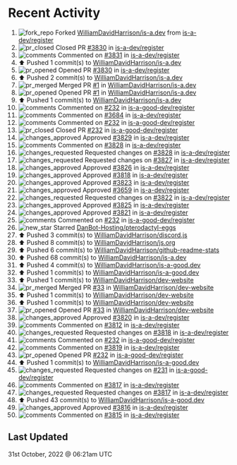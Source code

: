 # Recent Activity

<!--RECENT_ACTIVITY:start-->
1. ![fork_repo](https://cdn.jsdelivr.net/gh/Readme-Workflows/Readme-Icons@main/icons/octicons/ForkedRepository.svg) Forked [WilliamDavidHarrison/is-a.dev](https://github.com/WilliamDavidHarrison/is-a.dev) from [is-a-dev/register](https://github.com/is-a-dev/register)
2. ![pr_closed](https://cdn.jsdelivr.net/gh/Readme-Workflows/Readme-Icons@main/icons/octicons/PullRequestClosed.svg) Closed PR [#3830](https://github.com/is-a-dev/register/pull/3830) in [is-a-dev/register](https://github.com/is-a-dev/register)
3. ![comments](https://cdn.jsdelivr.net/gh/Readme-Workflows/Readme-Icons@main/icons/octicons/Comment.svg) Commented on [#3831](https://github.com/is-a-dev/register/pull/3831#issuecomment-1296542045) in [is-a-dev/register](https://github.com/is-a-dev/register)
4. ⬆️ Pushed 1 commit(s) to [WilliamDavidHarrison/is-a.dev](https://github.com/WilliamDavidHarrison/is-a.dev)
5. ![pr_opened](https://cdn.jsdelivr.net/gh/Readme-Workflows/Readme-Icons@main/icons/octicons/PullRequestOpened.svg) Opened PR [#3830](https://github.com/is-a-dev/register/pull/3830) in [is-a-dev/register](https://github.com/is-a-dev/register)
6. ⬆️ Pushed 2 commit(s) to [WilliamDavidHarrison/is-a.dev](https://github.com/WilliamDavidHarrison/is-a.dev)
7. ![pr_merged](https://cdn.jsdelivr.net/gh/Readme-Workflows/Readme-Icons@main/icons/octicons/PullRequestMerged.svg) Merged PR [#1](https://github.com/WilliamDavidHarrison/is-a.dev/pull/1) in [WilliamDavidHarrison/is-a.dev](https://github.com/WilliamDavidHarrison/is-a.dev)
8. ![pr_opened](https://cdn.jsdelivr.net/gh/Readme-Workflows/Readme-Icons@main/icons/octicons/PullRequestOpened.svg) Opened PR [#1](https://github.com/WilliamDavidHarrison/is-a.dev/pull/1) in [WilliamDavidHarrison/is-a.dev](https://github.com/WilliamDavidHarrison/is-a.dev)
9. ⬆️ Pushed 1 commit(s) to [WilliamDavidHarrison/is-a.dev](https://github.com/WilliamDavidHarrison/is-a.dev)
10. ![comments](https://cdn.jsdelivr.net/gh/Readme-Workflows/Readme-Icons@main/icons/octicons/Comment.svg) Commented on [#232](https://github.com/is-a-good-dev/register/pull/232#issuecomment-1296508930) in [is-a-good-dev/register](https://github.com/is-a-good-dev/register)
11. ![comments](https://cdn.jsdelivr.net/gh/Readme-Workflows/Readme-Icons@main/icons/octicons/Comment.svg) Commented on [#3684](https://github.com/is-a-dev/register/pull/3684#issuecomment-1296508494) in [is-a-dev/register](https://github.com/is-a-dev/register)
12. ![comments](https://cdn.jsdelivr.net/gh/Readme-Workflows/Readme-Icons@main/icons/octicons/Comment.svg) Commented on [#232](https://github.com/is-a-good-dev/register/pull/232#issuecomment-1296494421) in [is-a-good-dev/register](https://github.com/is-a-good-dev/register)
13. ![pr_closed](https://cdn.jsdelivr.net/gh/Readme-Workflows/Readme-Icons@main/icons/octicons/PullRequestClosed.svg) Closed PR [#232](https://github.com/is-a-good-dev/register/pull/232) in [is-a-good-dev/register](https://github.com/is-a-good-dev/register)
14. ![changes_approved](https://cdn.jsdelivr.net/gh/Readme-Workflows/Readme-Icons@main/icons/octicons/ApprovedChanges.svg) Approved [#3829](https://github.com/is-a-dev/register/pull/3829#pullrequestreview-1161237099) in [is-a-dev/register](https://github.com/is-a-dev/register)
15. ![comments](https://cdn.jsdelivr.net/gh/Readme-Workflows/Readme-Icons@main/icons/octicons/Comment.svg) Commented on [#3828](https://github.com/is-a-dev/register/pull/3828#discussion_r1008945909) in [is-a-dev/register](https://github.com/is-a-dev/register)
16. ![changes_requested](https://cdn.jsdelivr.net/gh/Readme-Workflows/Readme-Icons@main/icons/octicons/RequestedChanges.svg) Requested changes on [#3828](https://github.com/is-a-dev/register/pull/3828#pullrequestreview-1161211470) in [is-a-dev/register](https://github.com/is-a-dev/register)
17. ![changes_requested](https://cdn.jsdelivr.net/gh/Readme-Workflows/Readme-Icons@main/icons/octicons/RequestedChanges.svg) Requested changes on [#3827](https://github.com/is-a-dev/register/pull/3827#pullrequestreview-1161211254) in [is-a-dev/register](https://github.com/is-a-dev/register)
18. ![changes_approved](https://cdn.jsdelivr.net/gh/Readme-Workflows/Readme-Icons@main/icons/octicons/ApprovedChanges.svg) Approved [#3826](https://github.com/is-a-dev/register/pull/3826#pullrequestreview-1161211170) in [is-a-dev/register](https://github.com/is-a-dev/register)
19. ![changes_approved](https://cdn.jsdelivr.net/gh/Readme-Workflows/Readme-Icons@main/icons/octicons/ApprovedChanges.svg) Approved [#3818](https://github.com/is-a-dev/register/pull/3818#pullrequestreview-1161211092) in [is-a-dev/register](https://github.com/is-a-dev/register)
20. ![changes_approved](https://cdn.jsdelivr.net/gh/Readme-Workflows/Readme-Icons@main/icons/octicons/ApprovedChanges.svg) Approved [#3823](https://github.com/is-a-dev/register/pull/3823#pullrequestreview-1161210994) in [is-a-dev/register](https://github.com/is-a-dev/register)
21. ![changes_approved](https://cdn.jsdelivr.net/gh/Readme-Workflows/Readme-Icons@main/icons/octicons/ApprovedChanges.svg) Approved [#3659](https://github.com/is-a-dev/register/pull/3659#pullrequestreview-1161210765) in [is-a-dev/register](https://github.com/is-a-dev/register)
22. ![changes_requested](https://cdn.jsdelivr.net/gh/Readme-Workflows/Readme-Icons@main/icons/octicons/RequestedChanges.svg) Requested changes on [#3822](https://github.com/is-a-dev/register/pull/3822#pullrequestreview-1161210507) in [is-a-dev/register](https://github.com/is-a-dev/register)
23. ![changes_approved](https://cdn.jsdelivr.net/gh/Readme-Workflows/Readme-Icons@main/icons/octicons/ApprovedChanges.svg) Approved [#3825](https://github.com/is-a-dev/register/pull/3825#pullrequestreview-1161210272) in [is-a-dev/register](https://github.com/is-a-dev/register)
24. ![changes_approved](https://cdn.jsdelivr.net/gh/Readme-Workflows/Readme-Icons@main/icons/octicons/ApprovedChanges.svg) Approved [#3821](https://github.com/is-a-dev/register/pull/3821#pullrequestreview-1161210074) in [is-a-dev/register](https://github.com/is-a-dev/register)
25. ![comments](https://cdn.jsdelivr.net/gh/Readme-Workflows/Readme-Icons@main/icons/octicons/Comment.svg) Commented on [#232](https://github.com/is-a-good-dev/register/pull/232#issuecomment-1296377136) in [is-a-good-dev/register](https://github.com/is-a-good-dev/register)
26. ![new_star](https://cdn.jsdelivr.net/gh/Readme-Workflows/Readme-Icons@main/icons/octicons/StarredRepositoryYellow.svg) Starred [DanBot-Hosting/pterodactyl-eggs](https://github.com/DanBot-Hosting/pterodactyl-eggs)
27. ⬆️ Pushed 3 commit(s) to [WilliamDavidHarrison/discord.js](https://github.com/WilliamDavidHarrison/discord.js)
28. ⬆️ Pushed 8 commit(s) to [WilliamDavidHarrison/js.org](https://github.com/WilliamDavidHarrison/js.org)
29. ⬆️ Pushed 6 commit(s) to [WilliamDavidHarrison/github-readme-stats](https://github.com/WilliamDavidHarrison/github-readme-stats)
30. ⬆️ Pushed 68 commit(s) to [WilliamDavidHarrison/is-a.dev](https://github.com/WilliamDavidHarrison/is-a.dev)
31. ⬆️ Pushed 4 commit(s) to [WilliamDavidHarrison/is-a-good.dev](https://github.com/WilliamDavidHarrison/is-a-good.dev)
32. ⬆️ Pushed 1 commit(s) to [WilliamDavidHarrison/is-a-good.dev](https://github.com/WilliamDavidHarrison/is-a-good.dev)
33. ⬆️ Pushed 1 commit(s) to [WilliamDavidHarrison/dev-website](https://github.com/WilliamDavidHarrison/dev-website)
34. ![pr_merged](https://cdn.jsdelivr.net/gh/Readme-Workflows/Readme-Icons@main/icons/octicons/PullRequestMerged.svg) Merged PR [#33](https://github.com/WilliamDavidHarrison/dev-website/pull/33) in [WilliamDavidHarrison/dev-website](https://github.com/WilliamDavidHarrison/dev-website)
35. ⬆️ Pushed 1 commit(s) to [WilliamDavidHarrison/dev-website](https://github.com/WilliamDavidHarrison/dev-website)
36. ⬆️ Pushed 1 commit(s) to [WilliamDavidHarrison/dev-website](https://github.com/WilliamDavidHarrison/dev-website)
37. ![pr_opened](https://cdn.jsdelivr.net/gh/Readme-Workflows/Readme-Icons@main/icons/octicons/PullRequestOpened.svg) Opened PR [#33](https://github.com/WilliamDavidHarrison/dev-website/pull/33) in [WilliamDavidHarrison/dev-website](https://github.com/WilliamDavidHarrison/dev-website)
38. ![changes_approved](https://cdn.jsdelivr.net/gh/Readme-Workflows/Readme-Icons@main/icons/octicons/ApprovedChanges.svg) Approved [#3820](https://github.com/is-a-dev/register/pull/3820#pullrequestreview-1161059070) in [is-a-dev/register](https://github.com/is-a-dev/register)
39. ![comments](https://cdn.jsdelivr.net/gh/Readme-Workflows/Readme-Icons@main/icons/octicons/Comment.svg) Commented on [#3812](https://github.com/is-a-dev/register/pull/3812#discussion_r1008786398) in [is-a-dev/register](https://github.com/is-a-dev/register)
40. ![changes_requested](https://cdn.jsdelivr.net/gh/Readme-Workflows/Readme-Icons@main/icons/octicons/RequestedChanges.svg) Requested changes on [#3818](https://github.com/is-a-dev/register/pull/3818#pullrequestreview-1161058963) in [is-a-dev/register](https://github.com/is-a-dev/register)
41. ![comments](https://cdn.jsdelivr.net/gh/Readme-Workflows/Readme-Icons@main/icons/octicons/Comment.svg) Commented on [#232](https://github.com/is-a-good-dev/register/pull/232#issuecomment-1296086706) in [is-a-good-dev/register](https://github.com/is-a-good-dev/register)
42. ![comments](https://cdn.jsdelivr.net/gh/Readme-Workflows/Readme-Icons@main/icons/octicons/Comment.svg) Commented on [#3819](https://github.com/is-a-dev/register/issues/3819#issuecomment-1296075644) in [is-a-dev/register](https://github.com/is-a-dev/register)
43. ![pr_opened](https://cdn.jsdelivr.net/gh/Readme-Workflows/Readme-Icons@main/icons/octicons/PullRequestOpened.svg) Opened PR [#232](https://github.com/is-a-good-dev/register/pull/232) in [is-a-good-dev/register](https://github.com/is-a-good-dev/register)
44. ⬆️ Pushed 1 commit(s) to [WilliamDavidHarrison/is-a-good.dev](https://github.com/WilliamDavidHarrison/is-a-good.dev)
45. ![changes_requested](https://cdn.jsdelivr.net/gh/Readme-Workflows/Readme-Icons@main/icons/octicons/RequestedChanges.svg) Requested changes on [#231](https://github.com/is-a-good-dev/register/pull/231#pullrequestreview-1161046020) in [is-a-good-dev/register](https://github.com/is-a-good-dev/register)
46. ![comments](https://cdn.jsdelivr.net/gh/Readme-Workflows/Readme-Icons@main/icons/octicons/Comment.svg) Commented on [#3817](https://github.com/is-a-dev/register/pull/3817#discussion_r1008768443) in [is-a-dev/register](https://github.com/is-a-dev/register)
47. ![changes_requested](https://cdn.jsdelivr.net/gh/Readme-Workflows/Readme-Icons@main/icons/octicons/RequestedChanges.svg) Requested changes on [#3817](https://github.com/is-a-dev/register/pull/3817#pullrequestreview-1161047098) in [is-a-dev/register](https://github.com/is-a-dev/register)
48. ⬆️ Pushed 43 commit(s) to [WilliamDavidHarrison/is-a-good.dev](https://github.com/WilliamDavidHarrison/is-a-good.dev)
49. ![changes_approved](https://cdn.jsdelivr.net/gh/Readme-Workflows/Readme-Icons@main/icons/octicons/ApprovedChanges.svg) Approved [#3816](https://github.com/is-a-dev/register/pull/3816#pullrequestreview-1161046142) in [is-a-dev/register](https://github.com/is-a-dev/register)
50. ![comments](https://cdn.jsdelivr.net/gh/Readme-Workflows/Readme-Icons@main/icons/octicons/Comment.svg) Commented on [#3815](https://github.com/is-a-dev/register/pull/3815#discussion_r1008766985) in [is-a-dev/register](https://github.com/is-a-dev/register)
<!--RECENT_ACTIVITY:end-->

## Last Updated
<!--RECENT_ACTIVITY:last_update-->
31st October, 2022 @ 06:21am UTC
<!--RECENT_ACTIVITY:last_update_end-->
